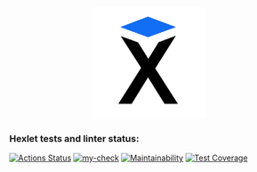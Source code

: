 <a href="https://ru.hexlet.io/">
<p align="center">
    <img src="images/hexlet_logo.png" 
        width="200" 
        height="200">
</p>
</a>

### Hexlet tests and linter status:
[![Actions Status](https://github.com/Alex-Iset/python-project-50/actions/workflows/hexlet-check.yml/badge.svg)](https://github.com/Alex-Iset/python-project-50/actions)
[![my-check](https://github.com/Alex-Iset/python-project-50/actions/workflows/my-check.yml/badge.svg)](https://github.com/Alex-Iset/python-project-50/actions/workflows/my-check.yml)
[![Maintainability](https://api.codeclimate.com/v1/badges/c8e085926eb96f710b45/maintainability)](https://codeclimate.com/github/Alex-Iset/python-project-50/maintainability)
[![Test Coverage](https://api.codeclimate.com/v1/badges/c8e085926eb96f710b45/test_coverage)](https://codeclimate.com/github/Alex-Iset/python-project-50/test_coverage)